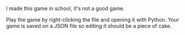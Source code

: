 I made this game in school, it's not a good game.

Play the game by right-clicking the file and opening it with Python.
Your game is saved on a JSON file so editing it should be a piece of cake.
